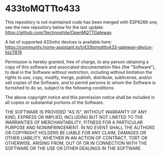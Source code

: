 # 433toMQTTto433
This repository is not maintained code has been merged with ESP8266 one, see the new repository below for the last update:
https://github.com/1technophile/OpenMQTTGateway

A list of supported 433mhz devices is available here:
https://community.home-assistant.io/t/433tomqttto433-gateway-device-list/7819


Permission is hereby granted, free of charge, to any person obtaining a copy of this software 
and associated documentation files (the "Software"), to deal in the Software without restriction, 
including without limitation the rights to use, copy, modify, merge, publish, distribute, sublicense, 
and/or sell copies of the Software, and to permit persons to whom the Software is furnished to do so, 
subject to the following conditions:

The above copyright notice and this permission notice shall be included in all copies or substantial portions of the Software.

THE SOFTWARE IS PROVIDED "AS IS", WITHOUT WARRANTY OF ANY KIND, EXPRESS OR IMPLIED, INCLUDING BUT NOT LIMITED 
TO THE WARRANTIES OF MERCHANTABILITY, FITNESS FOR A PARTICULAR PURPOSE AND NONINFRINGEMENT. IN NO EVENT SHALL 
THE AUTHORS OR COPYRIGHT HOLDERS BE LIABLE FOR ANY CLAIM, DAMAGES OR OTHER LIABILITY, WHETHER IN AN ACTION OF 
CONTRACT, TORT OR OTHERWISE, ARISING FROM, OUT OF OR IN CONNECTION WITH THE SOFTWARE OR THE USE OR OTHER DEALINGS IN THE SOFTWARE.
